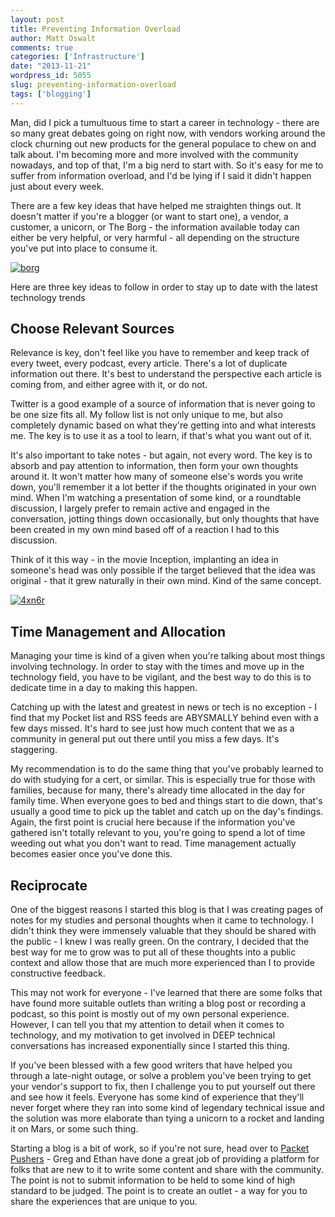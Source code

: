 ```yaml
---
layout: post
title: Preventing Information Overload
author: Matt Oswalt
comments: true
categories: ['Infrastructure']
date: "2013-11-21"
wordpress_id: 5055
slug: preventing-information-overload
tags: ['blogging']
---
```



Man, did I pick a tumultuous time to start a career in technology - there are so many great debates going on right now, with vendors working around the clock churning out new products for the general populace to chew on and talk about. I'm becoming more and more involved with the community nowadays, and top of that, I'm a big nerd to start with. So it's easy for me to suffer from information overload, and I'd be lying if I said it didn't happen just about every week.

There are a few key ideas that have helped me straighten things out. It doesn't matter if you're a blogger (or want to start one), a vendor, a customer, a unicorn, or The Borg - the information available today can either be very helpful, or very harmful - all depending on the structure you've put into place to consume it.

[![borg](/assets/2013/11/borg.png)](/assets/2013/11/borg.png)

Here are three key ideas to follow in order to stay up to date with the latest technology trends

## Choose Relevant Sources

Relevance is key, don't feel like you have to remember and keep track of every tweet, every podcast, every article. There's a lot of duplicate information out there. It's best to understand the perspective each article is coming from, and either agree with it, or do not.

Twitter is a good example of a source of information that is never going to be one size fits all. My follow list is not only unique to me, but also completely dynamic based on what they're getting into and what interests me. The key is to use it as a tool to learn, if that's what you want out of it.

It's also important to take notes - but again, not every word. The key is to absorb and pay attention to information, then form your own thoughts around it. It won't matter how many of someone else's words you write down, you'll remember it a lot better if the thoughts originated in your own mind. When I'm watching a presentation of some kind, or a roundtable discussion, I largely prefer to remain active and engaged in the conversation, jotting things down occasionally, but only thoughts that have been created in my own mind based off of a reaction I had to this discussion.

Think of it this way - in the movie Inception, implanting an idea in someone's head was only possible if the target believed that the idea was original - that it grew naturally in their own mind. Kind of the same concept.

[![4xn6r](/assets/2013/11/4xn6r.jpg)](/assets/2013/11/4xn6r.jpg)

## Time Management and Allocation

Managing your time is kind of a given when you're talking about most things involving technology. In order to stay with the times and move up in the technology field, you have to be vigilant, and the best way to do this is to dedicate time in a day to making this happen.

Catching up with the latest and greatest in news or tech is no exception - I find that my Pocket list and RSS feeds are ABYSMALLY behind even with a few days missed. It's hard to see just how much content that we as a community in general put out there until you miss a few days. It's staggering.

My recommendation is to do the same thing that you've probably learned to do with studying for a cert, or similar. This is especially true for those with families, because for many, there's already time allocated in the day for family time. When everyone goes to bed and things start to die down, that's usually a good time to pick up the tablet and catch up on the day's findings. Again, the first point is crucial here because if the information you've gathered isn't totally relevant to you, you're going to spend a lot of time weeding out what you don't want to read. Time management actually becomes easier once you've done this.

## Reciprocate

One of the biggest reasons I started this blog is that I was creating pages of notes for my studies and personal thoughts when it came to technology. I didn't think they were immensely valuable that they should be shared with the public - I knew I was really green. On the contrary, I decided that the best way for me to grow was to put all of these thoughts into a public context and allow those that are much more experienced than I to provide constructive feedback.

This may not work for everyone - I've learned that there are some folks that have found more suitable outlets than writing a blog post or recording a podcast, so this point is mostly out of my own personal experience. However, I can tell you that my attention to detail when it comes to technology, and my motivation to get involved in DEEP technical conversations has increased exponentially since I started this thing.

If you've been blessed with a few good writers that have helped you through a late-night outage, or solve a problem you've been trying to get your vendor's support to fix, then I challenge you to put yourself out there and see how it feels. Everyone has some kind of experience that they'll never forget where they ran into some kind of legendary technical issue and the solution was more elaborate than tying a unicorn to a rocket and landing it on Mars, or some such thing.

Starting a blog is a bit of work, so if you're not sure, head over to [Packet Pushers](http://packetpushers.net/) - Greg and Ethan have done a great job of providing a platform for folks that are new to it to write some content and share with the community. The point is not to submit information to be held to some kind of high standard to be judged. The point is to create an outlet - a way for you to share the experiences that are unique to you.
